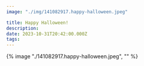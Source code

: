 ```yaml
---
image: "./img/141082917.happy-halloween.jpeg"

title: Happy Halloween!
description: 
date: 2023-10-31T20:42:00.000Z
tags: 
---
```

{% image "./141082917.happy-halloween.jpeg", "" %}